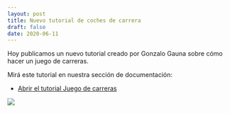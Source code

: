 ```yaml
---
layout: post
title: Nuevo tutorial de coches de carrera
draft: false
date: 2020-06-11
---
```


Hoy publicamos un nuevo tutorial creado
por Gonzalo Gauna sobre cómo hacer un
juego de carreras.

Mirá este tutorial en nuestra sección de
documentación:

- [Abrir el tutorial Juego de carreras](/tutoriales/carreras/)

![](/noticias/carreras.jpg)
